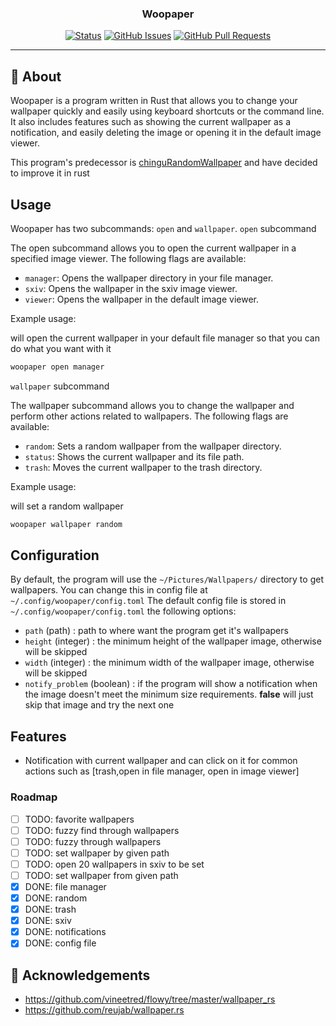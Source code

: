 <h3 align="center">Woopaper</h3>

<div align="center">

  [![Status](https://img.shields.io/badge/status-active-success.svg)]() 
  [![GitHub Issues](https://img.shields.io/github/issues/rdkang/The-Documentation-Compendium.svg)](https://github.com/rdkang/woopaper/issues)
  [![GitHub Pull Requests](https://img.shields.io/github/issues-pr/kylelobo/The-Documentation-Compendium.svg)](https://github.com/kylelobo/The-Documentation-Compendium/pulls)

</div>

---

## 🧐 About
Woopaper is a program written in Rust that allows you to change your wallpaper quickly and easily using keyboard shortcuts or the command line. It also includes features such as showing the current wallpaper as a notification, and easily deleting the image or opening it in the default image viewer.

This program's predecessor is [chinguRandomWallpaper](https://github.com/Rdkang/chinguRandomWallpaper) and have decided to improve it in rust

## Usage
Woopaper has two subcommands: `open` and `wallpaper`.
`open` subcommand

The open subcommand allows you to open the current wallpaper in a specified image viewer. The following flags are available:
- `manager`: Opens the wallpaper directory in your file manager.
- `sxiv`: Opens the wallpaper in the sxiv image viewer.
- `viewer`: Opens the wallpaper in the default image viewer.

Example usage:

will open the current wallpaper in your default file manager so that you can do what you want with it
```bash
woopaper open manager
```

`wallpaper` subcommand

The wallpaper subcommand allows you to change the wallpaper and perform other actions related to wallpapers. The following flags are available:

- `random`: Sets a random wallpaper from the wallpaper directory.
- `status`: Shows the current wallpaper and its file path.
- `trash`: Moves the current wallpaper to the trash directory.

Example usage:

will set a random wallpaper
```bash
woopaper wallpaper random
```
## Configuration
By default, the program will use the `~/Pictures/Wallpapers/` directory to get wallpapers. You can change this in config file at `~/.config/woopaper/config.toml`
The default config file is stored in `~/.config/woopaper/config.toml`
the following options:
- `path` (path) : path to where want the program get it's wallpapers
- `height` (integer) : the minimum height of the wallpaper image, otherwise will be skipped
- `width` (integer) : the minimum width of the wallpaper image, otherwise will be skipped
- `notify_problem` (boolean) : if the program will show a notification when the image doesn't meet the minimum size requirements. **false** will just skip that image and try the next one


## Features

- Notification with current wallpaper and can click on it for common actions such as [trash,open in file manager, open in image viewer]

### Roadmap
- [ ] TODO: favorite wallpapers
- [ ] TODO: fuzzy find through wallpapers
- [ ] TODO: fuzzy through wallpapers
- [ ] TODO: set wallpaper by given path
- [ ] TODO: open 20 wallpapers in sxiv to be set
- [ ] TODO: set wallpaper from given path
- [x] DONE: file manager
- [x] DONE: random
- [x] DONE: trash
- [x] DONE: sxiv
- [x] DONE: notifications
- [x] DONE: config file

## 🎉 Acknowledgements

- https://github.com/vineetred/flowy/tree/master/wallpaper_rs
- https://github.com/reujab/wallpaper.rs
